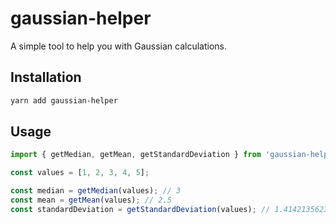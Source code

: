 # gaussian-helper

A simple tool to help you with Gaussian calculations.

## Installation

```bash
yarn add gaussian-helper
```

## Usage

```ts
import { getMedian, getMean, getStandardDeviation } from 'gaussian-helper';

const values = [1, 2, 3, 4, 5];

const median = getMedian(values); // 3
const mean = getMean(values); // 2.5
const standardDeviation = getStandardDeviation(values); // 1.4142135623730951
```
